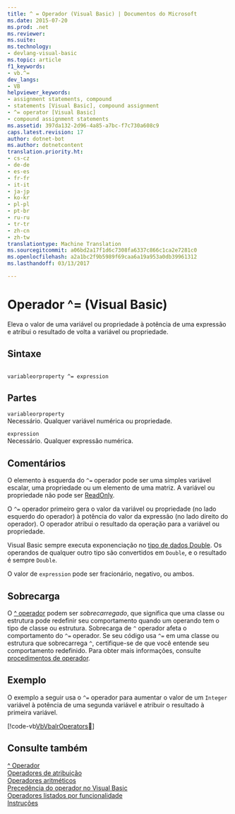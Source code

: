 ```yaml
---
title: ^ = Operador (Visual Basic) | Documentos do Microsoft
ms.date: 2015-07-20
ms.prod: .net
ms.reviewer: 
ms.suite: 
ms.technology:
- devlang-visual-basic
ms.topic: article
f1_keywords:
- vb.^=
dev_langs:
- VB
helpviewer_keywords:
- assignment statements, compound
- statements [Visual Basic], compound assignment
- ^= operator [Visual Basic]
- compound assignment statements
ms.assetid: 397da132-2d96-4a85-a7bc-f7c730a608c9
caps.latest.revision: 17
author: dotnet-bot
ms.author: dotnetcontent
translation.priority.ht:
- cs-cz
- de-de
- es-es
- fr-fr
- it-it
- ja-jp
- ko-kr
- pl-pl
- pt-br
- ru-ru
- tr-tr
- zh-cn
- zh-tw
translationtype: Machine Translation
ms.sourcegitcommit: a06bd2a17f1d6c7308fa6337c866c1ca2e7281c0
ms.openlocfilehash: a2a1bc2f9b5989f69caa6a19a953a0db39961312
ms.lasthandoff: 03/13/2017

---
```

# <a name="-operator-visual-basic"></a>Operador ^= (Visual Basic)
Eleva o valor de uma variável ou propriedade à potência de uma expressão e atribui o resultado de volta a variável ou propriedade.  
  
## <a name="syntax"></a>Sintaxe  
  
```  
  
variableorproperty ^= expression  
```  
  
## <a name="parts"></a>Partes  
 `variableorproperty`  
 Necessário. Qualquer variável numérica ou propriedade.  
  
 `expression`  
 Necessário. Qualquer expressão numérica.  
  
## <a name="remarks"></a>Comentários  
 O elemento à esquerda do `^=` operador pode ser uma simples variável escalar, uma propriedade ou um elemento de uma matriz. A variável ou propriedade não pode ser [ReadOnly](../../../visual-basic/language-reference/modifiers/readonly.md).  
  
 O `^=` operador primeiro gera o valor da variável ou propriedade (no lado esquerdo do operador) à potência do valor da expressão (no lado direito do operador). O operador atribui o resultado da operação para a variável ou propriedade.  
  
 Visual Basic sempre executa exponenciação no [tipo de dados Double](../../../visual-basic/language-reference/data-types/double-data-type.md). Os operandos de qualquer outro tipo são convertidos em `Double`, e o resultado é sempre `Double`.  
  
 O valor de `expression` pode ser fracionário, negativo, ou ambos.  
  
## <a name="overloading"></a>Sobrecarga  
 O [^ operador](../../../visual-basic/language-reference/operators/exponentiation-operator.md) podem ser *sobrecarregado*, que significa que uma classe ou estrutura pode redefinir seu comportamento quando um operando tem o tipo de classe ou estrutura. Sobrecarga de `^` operador afeta o comportamento do `^=` operador. Se seu código usa `^=` em uma classe ou estrutura que sobrecarrega `^`, certifique-se de que você entende seu comportamento redefinido. Para obter mais informações, consulte [procedimentos de operador](../../../visual-basic/programming-guide/language-features/procedures/operator-procedures.md).  
  
## <a name="example"></a>Exemplo  
 O exemplo a seguir usa o `^=` operador para aumentar o valor de um `Integer` variável à potência de uma segunda variável e atribuir o resultado à primeira variável.  
  
 [!code-vb[VbVbalrOperators&#21;](../../../visual-basic/language-reference/operators/codesnippet/VisualBasic/exponentiation-assignment-operator_1.vb)]  
  
## <a name="see-also"></a>Consulte também  
 [^ Operador](../../../visual-basic/language-reference/operators/exponentiation-operator.md)   
 [Operadores de atribuição](../../../visual-basic/language-reference/operators/assignment-operators.md)   
 [Operadores aritméticos](../../../visual-basic/language-reference/operators/arithmetic-operators.md)   
 [Precedência do operador no Visual Basic](../../../visual-basic/language-reference/operators/operator-precedence.md)   
 [Operadores listados por funcionalidade](../../../visual-basic/language-reference/operators/operators-listed-by-functionality.md)   
 [Instruções](../../../visual-basic/programming-guide/language-features/statements.md)
